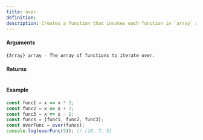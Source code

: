 ```yaml
---
title: over
definition: 
description: Creates a function that invokes each function in `array` with the
---
```



#### Arguments


```bash
{Array} array - The array of functions to iterate over.
```


#### Returns


```bash

```


#### Example


```ts
const func1 = x => x * 2;const func2 = x => x + 2;const func3 = x => x - 2;const funcs = [func1, func2, func3];const overFunc = over(funcs);console.log(overFunc(5)); // [10, 7, 3]
```
